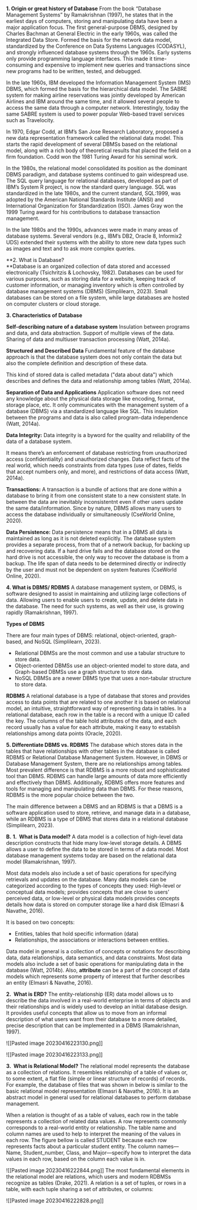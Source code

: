 **1. Origin or great history of Database**
From the book “Database Management Systems” by Ramakrishnan (1997), he states that in the earliest days of computers, storing and manipulating data have been a major application focus. The first general-purpose DBMS, designed by Charles Bachman at General Electric in the early 1960s, was called the Integrated Data Store. Formed the basis for the network data model, standardized by the Conference on Data Systems Languages (CODASYL), and strongly influenced database systems through the 1960s. Early systems only provide programming language interfaces. This made it time-consuming and expensive to implement new queries and transactions since new programs had to be written, tested, and debugged.

In the late 1960s, IBM developed the Information Management System (IMS) DBMS, which formed the basis for the hierarchical data model. The SABRE system for making airline reservations was jointly developed by American Airlines and IBM around the same time, and it allowed several people to access the same data through a computer network. Interestingly, today the same SABRE system is used to power popular Web-based travel services such as Travelocity.

In 1970, Edgar Codd, at IBM’s San Jose Research Laboratory, proposed a new data representation framework called the relational data model. This starts the rapid development of several DBMSs based on the relational model, along with a rich body of theoretical results that placed the field on a firm foundation. Codd won the 1981 Turing Award for his seminal work.

In the 1980s, the relational model consolidated its position as the dominant DBMS paradigm, and database systems continued to gain widespread use. The SQL query language for relational databases, developed as part of IBM’s System R project, is now the standard query language. SQL was standardized in the late 1980s, and the current standard, SQL:1999, was adopted by the American National Standards Institute (ANSI) and International Organization for Standardization (ISO). James Gray won the 1999 Turing award for his contributions to database transaction management.

In the late 1980s and the 1990s, advances were made in many areas of database systems. Several vendors (e.g., IBM’s DB2, Oracle 8, Informix2 UDS) extended their systems with the ability to store new data types such as images and text and to ask more complex queries.

**2. What is Database?  
**Database is an organized collection of data stored and accessed electronically (Tsichritzis & Lochovsky, 1982). Databases can be used for various purposes, such as storing data for a website, keeping track of customer information, or managing inventory which is often controlled by database management systems (DBMS) (Simplilearn, 2023). Small databases can be stored on a file system, while large databases are hosted on computer clusters or cloud storage.

**3. Characteristics of Database**

**Self-describing nature of a database system**
Insulation between programs and data, and data abstraction. Support of multiple views of the data. Sharing of data and multiuser transaction processing (Watt, 2014a).

**Structured and Described Data**
Fundamental feature of the database approach is that the database system does not only contain the data but also the complete definition and description of these data.

This kind of stored data is called metadata ("data about data") which describes and defines the data and relationship among tables (Watt, 2014a).

**Separation of Data and Applications**
Application software does not need any knowledge about the physical data storage like encoding, format, storage place, etc. It only communicates with the management system of a database (DBMS) via a standardized language like SQL. This insulation between the programs and data is also called program-data independence (Watt, 2014a).

**Data Integrity:**
Data integrity is a byword for the quality and reliability of the data of a database system.

It means there’s an enforcement of database restricting from unauthorized access (confidentiality) and unauthorized changes. Data reflect facts of the real world, which needs constraints from data types (use of dates, fields that accept numbers only, and more), and restrictions of data access (Watt, 2014a).

**Transactions:**
A transaction is a bundle of actions that are done within a database to bring it from one consistent state to a new consistent state. In between the data are inevitably inconsistentnt even if other users update the same data/information. Since by nature, DBMS allows many users to access the database individually or simultaneously (CseWorld Online, 2020).

**Data Persistence:**
Data persistence means that in a DBMS all data is maintained as long as it is not deleted explicitly. The database system provides a separate process, from that of a network backup, for backing up and recovering data. If a hard drive fails and the database stored on the hard drive is not accessible, the only way to recover the database is from a backup. The life span of data needs to be determined directly or indirectly by the user and must not be dependent on system features (CseWorld Online, 2020).

**4. What is DBMS/ RDBMS**
A database management system, or DBMS, is software designed to assist in maintaining and utilizing large collections of data. Allowing users to enable users to create, update, and delete data in the database. The need for such systems, as well as their use, is growing rapidly (Ramakrishnan, 1997).

**Types of DBMS**

There are four main types of DBMS: relational, object-oriented, graph-based, and NoSQL (Simplilearn, 2023).
- Relational DBMSs are the most common and use a tabular structure to store data.
- Object-oriented DBMSs use an object-oriented model to store data, and Graph-based DBMSs use a graph structure to store data.
- NoSQL DBMSs are a newer DBMS type that uses a non-tabular structure to store data.

**RDBMS**
A relational database is a type of database that stores and provides access to data points that are related to one another it is based on relational model, an intuitive, straightforward way of representing data in tables. In a relational database, each row in the table is a record with a unique ID called the key. The columns of the table hold attributes of the data, and each record usually has a value for each attribute, making it easy to establish relationships among data points (Oracle, 2020).

**5. Differentiate DBMS vs. RDBMS**
The database which stores data in the tables that have relationships with other tables in the database is called RDBMS or Relational Database Management System. However, in DBMS or Database Management System, there are no relationships among tables. Most prevalent difference is that RDBMS is a more robust and sophisticated tool than DBMS. RDBMS can handle large amounts of data more efficiently and effectively than DBMS. Additionally, RDBMS offers more features and tools for managing and manipulating data than DBMS. For these reasons, RDBMS is the more popular choice between the two.

The main difference between a DBMS and an RDBMS is that a DBMS is a software application used to store, retrieve, and manage data in a database, while an RDBMS is a type of DBMS that stores data in a relational database (Simplilearn, 2023).

**B.**
**1.  What is Data model?**
A data model is a collection of high-level data description constructs that hide many low-level storage details. A DBMS allows a user to define the data to be stored in terms of a data model. Most database management systems today are based on the relational data model (Ramakrishnan, 1997).

Most data models also include a set of basic operations for specifying retrievals and updates on the database. Many data models can be categorized according to the types of concepts they used: High-level or conceptual data models; provides concepts that are close to users’ perceived data, or low-level or physical data models provides concepts details how data is stored on computer storage like a hard disk (Elmasri & Navathe, 2016).

It is based on two concepts:
- Entities, tables that hold specific information (data)
- Relationships, the associations or interactions between entities.

Data model in general is a collection of concepts or notations for describing data, data relationships, data semantics, and data constraints. Most data models also include a set of basic operations for manipulating data in the database (Watt, 2014b). Also, **attribute** can be a part of the concept of data models which represents some property of interest that further describes an entity (Elmasri & Navathe, 2016).

**2.  What is ERD?**
The entity-relationship (ER) data model allows us to describe the data involved in a real-world enterprise in terms of objects and their relationships and is widely used to develop an initial database design. It provides useful concepts that allow us to move from an informal description of what users want from their database to a more detailed, precise description that can be implemented in a DBMS (Ramakrishnan, 1997).

![[Pasted image 20230416223130.png]]

![[Pasted image 20230416223133.png]]

**3.  What is Relational Model?**
The relational model represents the database as a collection of relations. It resembles relationship of a table of values or, to some extent, a flat file (simple or linear structure of records) of records. For example, the database of files that was shown in below is similar to the basic relational model representation (Elmasri & Navathe, 2016). It is an abstract model in general used for relational databases to perform database management.

When a relation is thought of as a table of values, each row in the table represents a collection of related data values. A row represents commonly corresponds to a real-world entity or relationship. The table name and column names are used to help to interpret the meaning of the values in each row. The figure bellow is called STUDENT because each row represents facts about a particular student entity. The column names—Name, Student_number, Class, and Major—specify how to interpret the data values in each row, based on the column each value is in.

![[Pasted image 20230416222844.png]]
The most fundamental elements in the relational model are relations, which users and modern RDBMSs recognize as tables (Drake, 2021). A relation is a set of tuples, or rows in a table, with each tuple sharing a set of attributes, or columns:

![[Pasted image 20230416222828.png]]
